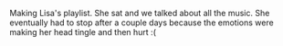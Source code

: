 Making Lisa's playlist. She sat and we talked about all the music. She eventually had to stop after a couple days because the emotions were making her head tingle and then hurt :(